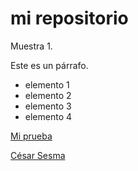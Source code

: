 # mi repositorio

Muestra 1.

Este es un párrafo.

- elemento 1
- elemento 2
- elemento 3
- elemento 4

[Mi prueba](prueba.md)

[César Sesma](https://cesarsesma.github.io/curso-git/)